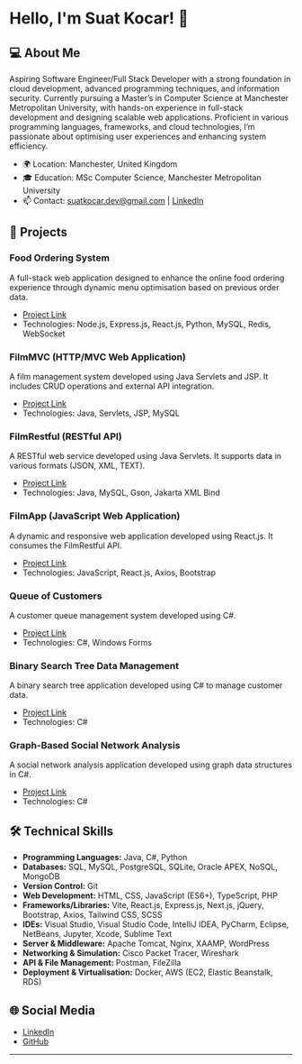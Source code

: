 # Hello, I'm Suat Kocar! 👋

## 💻 About Me
Aspiring Software Engineer/Full Stack Developer with a strong foundation in cloud development, advanced programming techniques, and information security. Currently pursuing a Master’s in Computer Science at Manchester Metropolitan University, with hands-on experience in full-stack development and designing scalable web applications. Proficient in various programming languages, frameworks, and cloud technologies, I’m passionate about optimising user experiences and enhancing system efficiency.

- 🌍 Location: Manchester, United Kingdom
- 🎓 Education: MSc Computer Science, Manchester Metropolitan University
- 📫 Contact: suatkocar.dev@gmail.com | [LinkedIn](https://www.linkedin.com/in/suatkocar)

## 🚀 Projects
### Food Ordering System
A full-stack web application designed to enhance the online food ordering experience through dynamic menu optimisation based on previous order data.
- [Project Link](https://github.com/suatkocar/food-ordering-system)
- Technologies: Node.js, Express.js, React.js, Python, MySQL, Redis, WebSocket

### FilmMVC (HTTP/MVC Web Application)
A film management system developed using Java Servlets and JSP. It includes CRUD operations and external API integration.
- [Project Link](https://github.com/suatkocar/FilmMVC)
- Technologies: Java, Servlets, JSP, MySQL

### FilmRestful (RESTful API)
A RESTful web service developed using Java Servlets. It supports data in various formats (JSON, XML, TEXT).
- [Project Link](https://github.com/suatkocar/FilmRestful)
- Technologies: Java, MySQL, Gson, Jakarta XML Bind

### FilmApp (JavaScript Web Application)
A dynamic and responsive web application developed using React.js. It consumes the FilmRestful API.
- [Project Link](https://github.com/suatkocar/FilmApp)
- Technologies: JavaScript, React.js, Axios, Bootstrap

### Queue of Customers
A customer queue management system developed using C#.
- [Project Link](https://github.com/suatkocar/QueueOfCustomers)
- Technologies: C#, Windows Forms

### Binary Search Tree Data Management
A binary search tree application developed using C# to manage customer data.
- [Project Link](https://github.com/suatkocar/BinarySearchTreeDataManagement)
- Technologies: C#

### Graph-Based Social Network Analysis
A social network analysis application developed using graph data structures in C#.
- [Project Link](https://github.com/suatkocar/GraphBasedSocialNetworkAnalysis)
- Technologies: C#

## 🛠️ Technical Skills
- **Programming Languages:** Java, C#, Python
- **Databases:** SQL, MySQL, PostgreSQL, SQLite, Oracle APEX, NoSQL, MongoDB
- **Version Control:** Git
- **Web Development:** HTML, CSS, JavaScript (ES6+), TypeScript, PHP
- **Frameworks/Libraries:** Vite, React.js, Express.js, Next.js, jQuery, Bootstrap, Axios, Tailwind CSS, SCSS
- **IDEs:** Visual Studio, Visual Studio Code, IntelliJ IDEA, PyCharm, Eclipse, NetBeans, Jupyter, Xcode, Sublime Text
- **Server & Middleware:** Apache Tomcat, Nginx, XAAMP, WordPress
- **Networking & Simulation:** Cisco Packet Tracer, Wireshark
- **API & File Management:** Postman, FileZilla
- **Deployment & Virtualisation:** Docker, AWS (EC2, Elastic Beanstalk, RDS)

## 🌐 Social Media
- [LinkedIn](https://www.linkedin.com/in/suatkocar)
- [GitHub](https://github.com/suatkocar)

---
